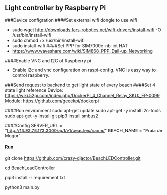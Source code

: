 ## Light controller by Raspberry Pi

###Device configration
####Set external wifi dongle to use wifi
- sudo wget http://downloads.fars-robotics.net/wifi-drivers/install-wifi -O /usr/bin/install-wifi
- sudo chmod +x /usr/bin/install-wifi
- sudo install-wifi 
####Set PPP for SIM7000e-nb-iot HAT
- https://www.waveshare.com/wiki/SIM868_PPP_Dail-up_Networking

####Enable VNC and I2C of Raspberry pi
- Enable i2c and vnc configuration on raspi-config. VNC is easy way to control raspberry.
  
  
###Send request to backend to get light state of every beach
####Set  4 state light reference 
Device: https://wiki.52pi.com/index.php/DockerPi_4_Channel_Relay_SKU:_EP-0099
Module: https://github.com/geeekpi/dockerpi

####Run environment
sudo apt-get update
sudo apt-get -y install i2c-tools
sudo apt-get -y install git
pip3 install smbus2

####Config
SERVER_URL = "http://13.93.78.173:3000/ap1/v1/beaches/name/" 
BEACH_NAME = "Praia de Mogor"

#### Run
git clone https://github.com/crazy-djactor/BeachLEDController.git
 
cd BeachLeadController

pip3 install -r requirement.txt

python3 main.py

